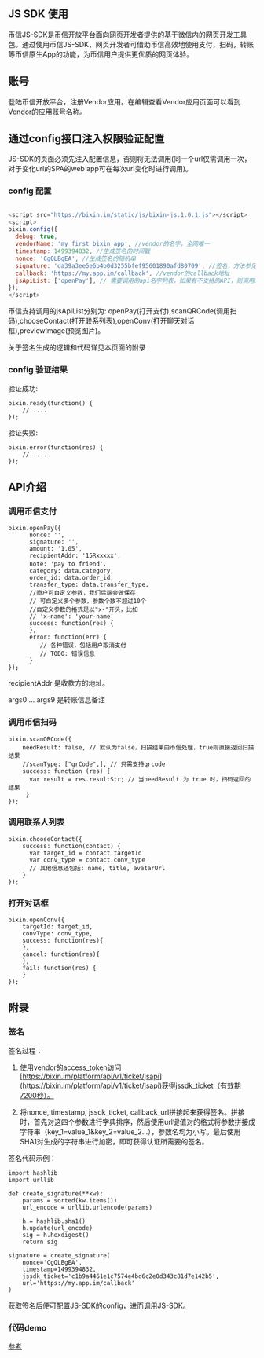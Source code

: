 ## JS SDK 使用
币信JS-SDK是币信开放平台面向网页开发者提供的基于微信内的网页开发工具包。通过使用币信JS-SDK，网页开发者可借助币信高效地使用支付，扫码，转账等币信原生App的功能，为币信用户提供更优质的网页体验。

## 账号
登陆币信开放平台，注册Vendor应用。在编辑查看Vendor应用页面可以看到Vendor的应用账号名称。

## 通过config接口注入权限验证配置
JS-SDK的页面必须先注入配置信息，否则将无法调用(同一个url仅需调用一次，对于变化url的SPA的web app可在每次url变化时进行调用)。

### config 配置

``` js

<script src="https://bixin.im/static/js/bixin-js.1.0.1.js"></script>
<script>
bixin.config({
  debug: true,
  vendorName: 'my_first_bixin_app', //vendor的名字，全网唯一
  timestamp: 1499394832, //生成签名的时间戳
  nonce: 'CgQLBgEA', //生成签名的随机串
  signature: 'da39a3ee5e6b4b0d3255bfef95601890afd80709', //签名，方法参见附录
  callback: 'https://my.app.im/callback', //vendor的callback地址
  jsApiList: ['openPay'], // 需要调用的api名字列表，如果有不支持的API，则调用bixin.error();
});
</script>

```

币信支持调用的jsApiList分别为: openPay(打开支付),scanQRCode(调用扫码),chooseContact(打开联系列表),openConv(打开聊天对话框),previewImage(预览图片)。

关于签名生成的逻辑和代码详见本页面的附录

### config 验证结果

验证成功:

```
bixin.ready(function() {
    // ....
});
```

验证失败:

```
bixin.error(function(res) {
    // .....
});
```

## API介绍

### 调用币信支付

```
bixin.openPay({
      nonce: '',
      signature: '',
      amount: '1.05',
      recipientAddr: '15Rxxxxx',
      note: 'pay to friend'，
      category: data.category,
      order_id: data.order_id,
      transfer_type: data.transfer_type,
      //商户可自定义参数，我们后端会做保存
      // 可自定义多个参数，参数个数不超过10个
      //自定义参数的格式是以"x-"开头，比如
      // 'x-name': 'your-name'
      success: function(res) {
      },
      error: function(err) {
         // 各种错误，包括用户取消支付
         // TODO: 错误信息
      }
});
```
recipientAddr 是收款方的地址。

args0 ... args9 是转账信息备注

### 调用币信扫码

```
bixin.scanQRCode({
    needResult: false, // 默认为false，扫描结果由币信处理，true则直接返回扫描结果
    //scanType: ["qrCode",], // 只需支持qrcode
    success: function (res) {
      var result = res.resultStr; // 当needResult 为 true 时，扫码返回的结果
     }
});
```

### 调用联系人列表

```
bixin.chooseContact({
    success: function(contact) {
      var target_id = contact.targetId
      var conv_type = contact.conv_type
      // 其他信息还包括: name, title, avatarUrl
    }
});
```
### 打开对话框

```
bixin.openConv({
    targetId: target_id,
    convType: conv_type,
    success: function(res){
    },
    cancel: function(res){
    },
    fail: function(res) {
    }
});

```

## 附录

### 签名

签名过程：

1. 使用vendor的access_token访问[https://bixin.im/platform/api/v1/ticket/jsapi](https://bixin.im/platform/api/v1/ticket/jsapi)获得jssdk_ticket（有效期7200秒）。

2. 将nonce, timestamp, jssdk_ticket, callback_url拼接起来获得签名。拼接时，首先对这四个参数进行字典排序，然后使用url键值对的格式将参数拼接成字符串（key_1=value_1&key_2=value_2...），参数名均为小写。最后使用SHA1对生成的字符串进行加密，即可获得认证所需要的签名。

签名代码示例：

```
import hashlib
import urllib

def create_signature(**kw):
    params = sorted(kw.items())
    url_encode = urllib.urlencode(params)

    h = hashlib.sha1()
    h.update(url_encode)
    sig = h.hexdigest()
    return sig

signature = create_signature(
    nonce='CgQLBgEA',
    timestamp=1499394832,
    jssdk_ticket='c1b9a4461e1c7574e4bd6c2e0d343c81d7e142b5',
    url='https://my.app.im/callback'
)
```

获取签名后便可配置JS-SDK的config，进而调用JS-SDK。

### 代码demo

[参考](../openplatform/servicer/static/js)
